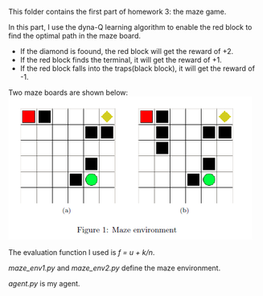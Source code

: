 This folder contains the first part of homework 3: the maze game. 

In this part, I use the dyna-Q learning algorithm to enable the red block to find the optimal path in the maze board. 
- If the diamond is foound, the red block will get the reward of +2.
- If the red block finds the terminal, it will get the reward of +1.
- If the red block falls into the traps(black block), it will get the reward of -1.

Two maze boards are shown below:
![image](https://github.com/MingCheng991129/AU332_Artificial-Intelligence_SJTU/blob/master/homework%203/maze/maze.png)

The evaluation function I used is *f = u + k/n*.

*maze_env1.py* and *maze_env2.py* define the maze environment.

*agent.py* is my agent.

